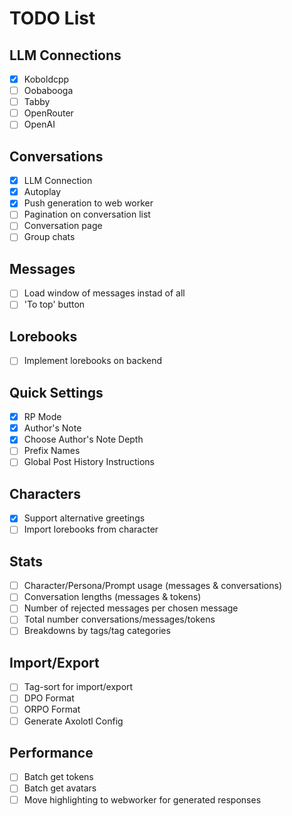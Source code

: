 # TODO List

## LLM Connections

- [x] Koboldcpp
- [ ] Oobabooga
- [ ] Tabby
- [ ] OpenRouter
- [ ] OpenAI

## Conversations

- [x] LLM Connection
- [x] Autoplay
- [x] Push generation to web worker
- [ ] Pagination on conversation list
- [ ] Conversation page
- [ ] Group chats

## Messages

- [ ] Load window of messages instad of all
- [ ] 'To top' button

## Lorebooks

- [ ] Implement lorebooks on backend

## Quick Settings

- [x] RP Mode
- [x] Author's Note
- [x] Choose Author's Note Depth
- [ ] Prefix Names
- [ ] Global Post History Instructions

## Characters

- [x] Support alternative greetings
- [ ] Import lorebooks from character

## Stats

- [ ] Character/Persona/Prompt usage (messages &amp; conversations)
- [ ] Conversation lengths (messages &amp; tokens)
- [ ] Number of rejected messages per chosen message
- [ ] Total number conversations/messages/tokens
- [ ] Breakdowns by tags/tag categories

## Import/Export

- [ ] Tag-sort for import/export
- [ ] DPO Format
- [ ] ORPO Format
- [ ] Generate Axolotl Config

## Performance

- [ ] Batch get tokens
- [ ] Batch get avatars
- [ ] Move highlighting to webworker for generated responses